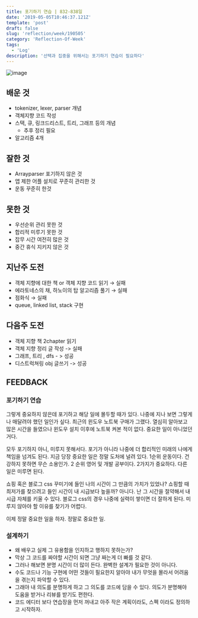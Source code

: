 ```yaml
---
title: 포기하기 연습 | 832-838일
date: '2019-05-05T10:46:37.121Z'
template: 'post'
draft: false
slug: 'reflection/week/190505'
category: 'Reflection-Of-Week'
tags:
  - 'Log'
description: '선택과 집중을 위해서는 포기하기 연습이 필요하다'
---
```


![image](https://user-images.githubusercontent.com/35516239/57189088-10651f80-6f45-11e9-9a07-a1d892bb9119.png)

## 배운 것

- tokenizer, lexer, parser 개념
- 객체지향 코드 작성
- 스택, 큐, 링크드리스트, 트리, 그래프 등의 개념
  - 추후 정리 필요
- 알고리즘 4개

## 잘한 것

- Arrayparser 포기하지 않은 것
- 앱 제한 어플 설치로 꾸준히 관리한 것
- 운동 꾸준히 한것

## 못한 것

- 우선순위 관리 못한 것
- 합리적 미루기 못한 것
- 잡무 시간 여전히 많은 것
- 중간 휴식 지키지 않은 것

## 지난주 도전

- 객체 지향에 대한 책 or 객체 지향 코드 읽기 → 실패
- 에라토네스의 채, 하노이의 탑 알고리즘 풀기 → 실패
- 점화식 → 실패
- queue, linked list, stack 구현

## 다음주 도전

- 객체 지향 책 2chapter 읽기
- 객체 지향 정리 글 작성 -> 실패
- 그래프, 트리 , dfs - > 성공
- 디스트럭쳐링 obj 글쓰기 -> 성공

## FEEDBACK

### 포기하기 연습

그렇게 중요하지 않은데 포기하고 해당 일에 몰두할 때가 있다. 나중에 지나 보면 그렇게나 매달려야 했던 일인가 싶다. 최근의 윈도우 노트북 구매가 그랬다. 열심히 알아보고 많은 시간을 들였으나 윈도우 설치 이후에 노트북 켜본 적이 없다. 중요한 일이 아니었던 거다.

모두 포기하지 아니, 미루지 못해서다. 포기가 아니라 나중에 더 합리적인 미래의 나에게 책임을 넘겨도 된다. 지금 당장 중요한 일은 정말 도처에 널려 있다. 1순위 운동이다. 건강하지 못하면 무슨 소용인가. 2 순위 영어 및 개발 공부이다. 2가지가 중요하다. 다른 일은 미루면 된다.

쇼핑 혹은 블로그 css 꾸미기에 들인 나의 시간이 그 만큼의 가치가 있었나? 쇼핑할 때 최저가를 찾으려고 들인 시간이 내 시급보다 높을까? 아니다. 난 그 시간을 절약해서 내 시급 자체를 키울 수 있다. 블로그 css의 경우 나중에 실력이 쌓이면 더 잘하게 된다. 미루지 않아야 할 이유를 찾기가 어렵다.

이제 정말 중요한 일을 하자. 정말로 중요한 일.

### 설계하기

- 왜 배우고 실제 그 유용함을 인지하고 행하지 못하는가?
- 막상 그 코드를 짜야할 시간이 되면 그냥 짜는게 더 빠를 것 같다.
- 그러나 해보면 분명 시간이 더 많이 든다. 완벽한 설계가 필요한 것이 아니다.
- 수도 코드나 기능 구현에 어떤 것들이 필요한지 알아야 내가 무엇을 몰라서 어려움을 겪는지 파악할 수 있다.
- 그래야 내 의도를 분명하게 하고 그 의도를 코드에 담을 수 있다. 의도가 분명해야 도움을 받거나 리뷰를 받기도 편한다.
- 코드 에디터 보다 연습장을 먼저 꺼내고 아주 작은 계획이라도, 스펙 이라도 정의하고 시작하자.
